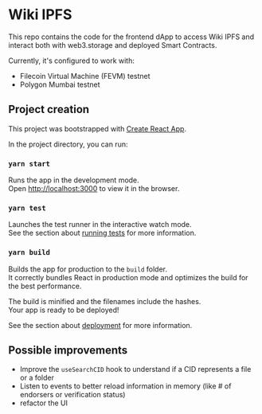 # Wiki IPFS

This repo contains the code for the frontend dApp to access Wiki IPFS and interact both with web3.storage and deployed Smart Contracts.

Currently, it's configured to work with:

* Filecoin Virtual Machine (FEVM) testnet
* Polygon Mumbai testnet

## Project creation

This project was bootstrapped with [Create React App](https://github.com/facebook/create-react-app).

In the project directory, you can run:

### `yarn start`

Runs the app in the development mode.\
Open [http://localhost:3000](http://localhost:3000) to view it in the browser.

### `yarn test`

Launches the test runner in the interactive watch mode.\
See the section about [running tests](https://facebook.github.io/create-react-app/docs/running-tests) for more information.

### `yarn build`

Builds the app for production to the `build` folder.\
It correctly bundles React in production mode and optimizes the build for the best performance.

The build is minified and the filenames include the hashes.\
Your app is ready to be deployed!

See the section about [deployment](https://facebook.github.io/create-react-app/docs/deployment) for more information.

## Possible improvements

* Improve the `useSearchCID` hook to understand if a CID represents a file or a folder
* Listen to events to better reload information in memory (like # of endorsers or verification status)
* refactor the UI

